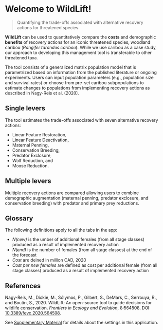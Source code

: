 # Welcome to WildLift!

> Quantifying the trade-offs associated with alternative
> recovery actions for threatened species

**WildLift** can be used to quantitatively compare the **costs** and 
demographic **benefits** of recovery actions for an iconic threatened species, 
woodland caribou (*Rangifer tarandus caribou*).
While we use caribou as a case study, our approach to developing this 
management tool is transferable to other threatened taxa.

The tool consists of a generalized matrix population model that is 
parametrized based on information from the published literature or ongoing
experiments. Users can input population parameters 
(e.g., population size and survival rates) or choose from 
pre-set caribou subpopulations to estimate changes to populations 
from implementing recovery actions as described in Nagy-Reis et al. (2020). 

## Single levers

The tool estimates the trade-offs
associated with seven alternative recovery actions: 

- Linear Feature Restoration,
- Linear Feature Deactivation, 
- Maternal Penning,
- Conservation Breeding, 
- Predator Exclosure, 
- Wolf Reduction, and 
- Moose Reduction. 

## Multiple levers

Multiple recovery actions are compared allowing users to combine 
demographic augmentation (maternal penning, predator exclosure, 
and conservation breeding) with predator and primary prey reductions.

## Glossary

The following definitions apply to all the tabs in the app:

- *N(new)* is the umber of additional females (from all stage classes) produced as a result of implemented recovery action
- *N(end)* is the number of females (from all stage classes) at the end of the forecast
- *Cost* are deined in million CAD, 2020
- *Cost per new females* are defined as cost per additional female (from all stage classes) produced as a result of implemented recovery action

## References

Nagy-Reis, M., Dickie, M., Sólymos, P., Gilbert, S., DeMars, C.,
Serrouya, R., and Boutin, S., 2020. WildLift: An open-source tool to
guide decisions for wildlife conservation. 
*Frontiers in Ecology and Evolution*, 8:564508. 
DOI [10.3389/fevo.2020.564508](https://dx.doi.org/10.3389/fevo.2020.564508).

See [Supplementary Material](WildLift_Supplementary_Material_2020-09-19.pdf) 
for details about the settings in this application.

